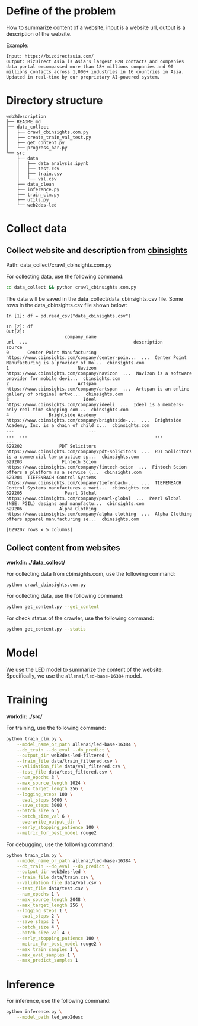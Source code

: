 # Define of the problem
How to summarize content of a website, input is a website url, output is a description of the website.

Example:
```
Input: https://bizdirectasia.com/
Output: BizDirect Asia is Asia's largest B2B contacts and companies data portal emcompassed more than 18+ millions companies and 90 millions contacts across 1,000+ industries in 16 countries in Asia. Updated in real-time by our proprietary AI-powered system.
```

# Directory structure
```
web2description
├── README.md
├── data_collect
│   ├── crawl_cbinsights.com.py
│   ├── create_train_val_test.py
│   ├── get_content.py
│   └── progress_bar.py
└── src
    ├── data
    │   ├── data_analysis.ipynb
    │   ├── test.csv
    │   ├── train.csv
    │   └── val.csv
    ├── data_clean
    ├── inference.py
    ├── train_clm.py
    ├── utils.py
    └── web2des-led
```

# Collect data
## Collect website and description from [cbinsights](https://cbinsights.com/)
Path: data_collect/crawl_cbinsights.com.py

For collecting data, use the following command:

```bash
cd data_collect && python crawl_cbinsights.com.py
```

The data will be saved in the data_collect/data_cbinsights.csv file.
Some rows in the data_cbinsights.csv file shown below:

```
In [1]: df = pd.read_csv("data_cbinsights.csv")

In [2]: df
Out[2]: 
                      company_name                                                url  ...                                        description          source
0       Center Point Manufacturing  https://www.cbinsights.com/company/center-poin...  ...  Center Point Manufacturing is a provider of Ho...  cbinsights.com
1                          Navizon         https://www.cbinsights.com/company/navizon  ...  Navizon is a software provider for mobile devi...  cbinsights.com
2                          Artspan         https://www.cbinsights.com/company/artspan  ...  Artspan is an online gallery of original artwo...  cbinsights.com
3                            Ideel          https://www.cbinsights.com/company/ideeli  ...  Ideel is a members-only real-time shopping com...  cbinsights.com
4               Brightside Academy  https://www.cbinsights.com/company/brightside-...  ...  Brightside Academy, Inc. is a chain of child c...  cbinsights.com
...                            ...                                                ...  ...                                                ...             ...
629202              PDT Solicitors  https://www.cbinsights.com/company/pdt-solicitors  ...  PDT Solicitors is a commercial law practice sp...  cbinsights.com
629203               Fintech Scion   https://www.cbinsights.com/company/fintech-scion  ...  Fintech Scion offers a platform as a service (...  cbinsights.com
629204  TIEFENBACH Control Systems  https://www.cbinsights.com/company/tiefenbach-...  ...  TIEFENBACH Control Systems manufactures a vari...  cbinsights.com
629205                Pearl Global    https://www.cbinsights.com/company/pearl-global  ...  Pearl Global (NSE: PGIL) designs and manufactu...  cbinsights.com
629206              Alpha Clothing  https://www.cbinsights.com/company/alpha-clothing  ...  Alpha Clothing offers apparel manufacturing se...  cbinsights.com

[629207 rows x 5 columns]
```

## Collect content from websites

**workdir: ./data_collect/**

For collecting data from cbinsights.com, use the following command:

```bash
python crawl_cbinsights.com.py
```

For collecting data, use the following command:
```bash
python get_content.py --get_content
```

For check status of the crawler, use the following command:
```bash
python get_content.py --statis
```

# Model

We use the LED model to summarize the content of the website. Specifically, we use the `allenai/led-base-16384` model.


# Training

**workdir: ./src/**

For training, use the following command:
```bash
python train_clm.py \
    --model_name_or_path allenai/led-base-16384 \
    --do_train --do_eval --do_predict \
    --output_dir web2des-led-filtered \
    --train_file data/train_filtered.csv \
    --validation_file data/val_filtered.csv \
    --test_file data/test_filtered.csv \
    --num_epochs 3 \
    --max_source_length 1024 \
    --max_target_length 256 \
    --logging_steps 100 \
    --eval_steps 3000 \
    --save_steps 3000 \
    --batch_size 6 \
    --batch_size_val 6 \
    --overwrite_output_dir \
    --early_stopping_patience 100 \
    --metric_for_best_model rouge2 
```

For debugging, use the following command:
```bash
python train_clm.py \
    --model_name_or_path allenai/led-base-16384 \
    --do_train --do_eval --do_predict \
    --output_dir web2des-led \
    --train_file data/train.csv \
    --validation_file data/val.csv \
    --test_file data/test.csv \
    --num_epochs 1 \
    --max_source_length 2048 \
    --max_target_length 256 \
    --logging_steps 1 \
    --eval_steps 2 \
    --save_steps 2 \
    --batch_size 4 \
    --batch_size_val 4 \
    --early_stopping_patience 100 \
    --metric_for_best_model rouge2 \
    --max_train_samples 1 \
    --max_eval_samples 1 \
    --max_predict_samples 1
```

# Inference

For inference, use the following command:
```bash
python inference.py \
    --model_path led_web2desc
```
